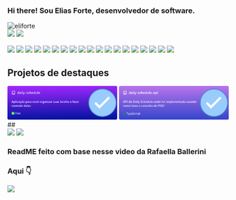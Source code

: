 ### Hi there! Sou Elias Forte, desenvolvedor de software.

<img src="https://komarev.com/ghpvc/?username=eliforte&color=green" alt="eliforte" /> 

<div>
  <a href="https://github.com/eliforte"></a>
  <img height="180em" src="https://github-readme-stats.vercel.app/api?username=eliforte&show_icons=true&theme=radical&include_all_commits=true&count_private=truew"/>
  <img height="180em" src="https://github-readme-stats.vercel.app/api/top-langs/?username=eliforte&layout=compact&langs_count=7&theme=radical"/>
</div
    
<div>
  <div style="display: inline_block"><br>
  <img height="50px" src="https://cdn.jsdelivr.net/gh/devicons/devicon/icons/javascript/javascript-original.svg" />
  <img height="50px" src="https://cdn.jsdelivr.net/gh/devicons/devicon/icons/typescript/typescript-original.svg" />
  <img height="50px" src="https://cdn.jsdelivr.net/gh/devicons/devicon/icons/python/python-original.svg" />
  <img height="50px" src="https://cdn.jsdelivr.net/gh/devicons/devicon/icons/redux/redux-original.svg" />
  <img height="50px" src="https://cdn.jsdelivr.net/gh/devicons/devicon/icons/react/react-original.svg" />
  <img height="50px" src="https://cdn.jsdelivr.net/gh/devicons/devicon/icons/nextjs/nextjs-original.svg" />
  <img height="50px" src="https://cdn.jsdelivr.net/gh/devicons/devicon/icons/vuejs/vuejs-original.svg" />
  <img height="50px" src="https://cdn.jsdelivr.net/gh/devicons/devicon/icons/sass/sass-original.svg" />
  <img height="50px" src="https://img.icons8.com/fluency/48/000000/node-js.png"/>
  <img height="50px" src="https://cdn.jsdelivr.net/gh/devicons/devicon/icons/express/express-original.svg" />
  <img height="50px" src="https://cdn.jsdelivr.net/gh/devicons/devicon/icons/mysql/mysql-original.svg" />
  <img height="50px" src="https://cdn.jsdelivr.net/gh/devicons/devicon/icons/postgresql/postgresql-plain-wordmark.svg" />
  <img height="50px" src="https://cdn.jsdelivr.net/gh/devicons/devicon/icons/mongodb/mongodb-original.svg" />
  <img height="50px" src="https://cdn.jsdelivr.net/gh/devicons/devicon/icons/mocha/mocha-plain.svg" />
  <img height="50px" src="https://cdn.jsdelivr.net/gh/devicons/devicon/icons/jest/jest-plain.svg" />
  <img height="50px" src="https://cdn.jsdelivr.net/gh/devicons/devicon/icons/ubuntu/ubuntu-plain.svg" />
  <img height="50px" src="https://cdn.jsdelivr.net/gh/devicons/devicon/icons/git/git-original.svg" />
  <img height="50px" src="https://cdn.jsdelivr.net/gh/devicons/devicon/icons/html5/html5-original.svg" />
  <img height="50px" src="https://cdn.jsdelivr.net/gh/devicons/devicon/icons/css3/css3-original.svg" />
    
</div>

  <h2>Projetos de destaques</h2>
  <div>
    <a href="https://github.com/eliforte/daily-schedule"><img width="49%" src="./img/daily-schedule.svg" alt="card-details-schedule"/></a>
    <a href="https://github.com/eliforte/daily-schedule-api"><img width="49%" src="./img/daily-schedule-api.svg" alt="card-details-schedule"/></a>
  </div>
 ##
  
 <div> 
  <a href="mailto:eliasforte.dev@gmail.com"><img src="https://img.shields.io/badge/Gmail-D14836?style=for-the-badge&logo=gmail&logoColor=white" target="_blank"></a>
  <a href="https://www.linkedin.com/in/elias-forte/" target="_blank"><img src="https://img.shields.io/badge/-LinkedIn-%230077B5?style=for-the-badge&logo=linkedin&logoColor=white" target="_blank"></a> 
</div>
  <h3> ReadME feito com base nesse video da Rafaella Ballerini </h3>
  <div>
  <h3> Aqui 👇 </h3>
<a href="https://www.youtube.com/watch?v=TsaLQAetPLU&ab_channel=RafaellaBallerini" target="_blank"><img src="https://img.shields.io/badge/YouTube-FF0000?style=for-the-badge&logo=youtube&logoColor=white" target="_blank"></a>
  </div>
